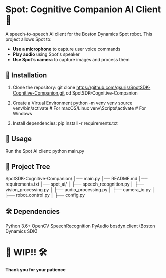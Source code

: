 # Spot: Cognitive Companion AI Client 🚀

A speech-to-speech AI client for the Boston Dynamics Spot robot. This project allows Spot to:
- **Use a microphone** to capture user voice commands
- **Play audio** using Spot's speaker
- **Use Spot’s camera** to capture images and process them

## 🔧 Installation
1. Clone the repository:
   git clone https://github.com/gsurjs/SpotSDK-Cognitive-Companion.git
   cd SpotSDK-Cognitive-Companion

2. Create a Virtual Environment
    python -m venv venv
    source venv/bin/activate  # For macOS/Linux
    venv\Scripts\activate  # For Windows

3. Install dependencies:
    pip install -r requirements.txt

## 🎯 Usage
Run the Spot AI client:
    python main.py

## 📁 Project Tree

SpotSDK-Cognitive-Companion/
│── main.py
│── README.md
│── requirements.txt
│── spot_ai/
│   ├── speech_recognition.py
│   ├── vision_processing.py
│   ├── audio_processing.py
│   ├── camera_io.py
│   ├── robot_control.py
│   ├── config.py

## 🛠️ Dependencies

Python 3.6+
OpenCV
SpeechRecognition
PyAudio
bosdyn.client (Boston Dynamics SDK)

# 🔧 WIP!! 🛠️

**Thank you for your patience**